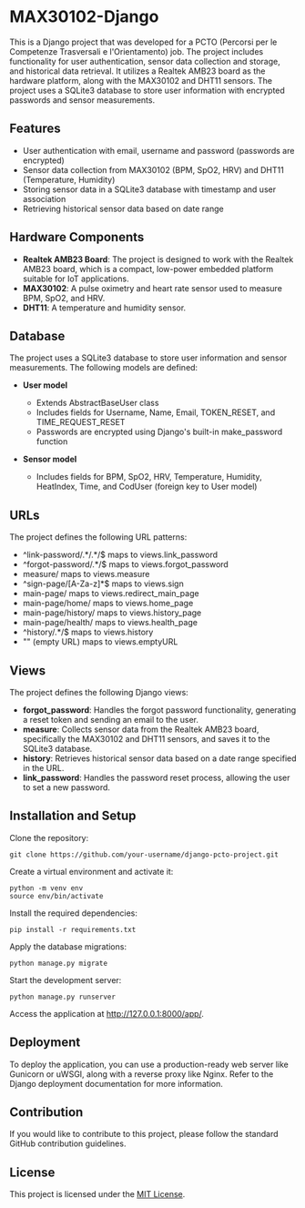 # MAX30102-Django

This is a Django project that was developed for a PCTO (Percorsi per le Competenze Trasversali e l'Orientamento) job. The project includes functionality for user authentication, sensor data collection and storage, and historical data retrieval. It utilizes a Realtek AMB23 board as the hardware platform, along with the MAX30102 and DHT11 sensors. The project uses a SQLite3 database to store user information with encrypted passwords and sensor measurements.

## Features

- User authentication with email, username and password (passwords are encrypted)
- Sensor data collection from MAX30102 (BPM, SpO2, HRV) and DHT11 (Temperature, Humidity)
- Storing sensor data in a SQLite3 database with timestamp and user association
- Retrieving historical sensor data based on date range

## Hardware Components

- **Realtek AMB23 Board**: The project is designed to work with the Realtek AMB23 board, which is a compact, low-power embedded platform suitable for IoT applications.
- **MAX30102**: A pulse oximetry and heart rate sensor used to measure BPM, SpO2, and HRV.
- **DHT11**: A temperature and humidity sensor.

## Database

The project uses a SQLite3 database to store user information and sensor measurements. The following models are defined:

- **User model**

  - Extends AbstractBaseUser class
  - Includes fields for Username, Name, Email, TOKEN_RESET, and TIME_REQUEST_RESET
  - Passwords are encrypted using Django's built-in make_password function
- **Sensor model**

  - Includes fields for BPM, SpO2, HRV, Temperature, Humidity, HeatIndex, Time, and CodUser (foreign key to User model)

## URLs

The project defines the following URL patterns:

- ^link-password/.\*/.\*\/$ maps to views.link_password
- ^forgot-password/.*/$ maps to views.forgot_password
- measure/ maps to views.measure
- ^sign-page/[A-Za-z]*$ maps to views.sign
- main-page/ maps to views.redirect_main_page
- main-page/home/ maps to views.home_page
- main-page/history/ maps to views.history_page
- main-page/health/ maps to views.health_page
- ^history/.*/$ maps to views.history
- "" (empty URL) maps to views.emptyURL

## Views

The project defines the following Django views:

- **forgot_password**: Handles the forgot password functionality, generating a reset token and sending an email to the user.
- **measure**: Collects sensor data from the Realtek AMB23 board, specifically the MAX30102 and DHT11 sensors, and saves it to the SQLite3 database.
- **history**: Retrieves historical sensor data based on a date range specified in the URL.
- **link_password**: Handles the password reset process, allowing the user to set a new password.

## Installation and Setup

Clone the repository:

```
git clone https://github.com/your-username/django-pcto-project.git
```

Create a virtual environment and activate it:

```
python -m venv env
source env/bin/activate
```

Install the required dependencies:

```
pip install -r requirements.txt
```

Apply the database migrations:

```
python manage.py migrate
```

Start the development server:

```
python manage.py runserver
```

Access the application at http://127.0.0.1:8000/app/.

## Deployment

To deploy the application, you can use a production-ready web server like Gunicorn or uWSGI, along with a reverse proxy like Nginx. Refer to the Django deployment documentation for more information.

## Contribution

If you would like to contribute to this project, please follow the standard GitHub contribution guidelines.

## License

This project is licensed under the [MIT License](https://choosealicense.com/licenses/mit/).
